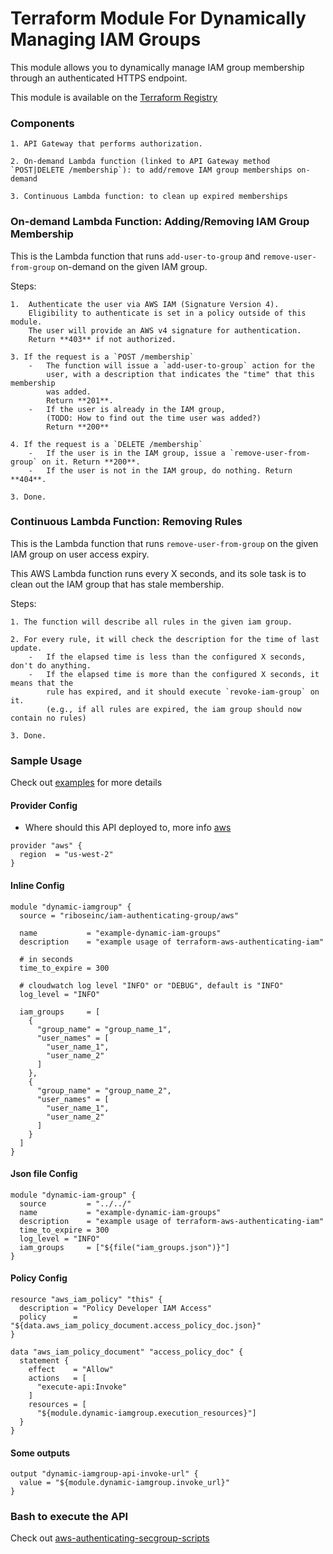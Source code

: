 # Terraform Module For Dynamically Managing IAM Groups

This module allows you to dynamically manage IAM group membership through an authenticated HTTPS endpoint.

This module is available on the [Terraform Registry](https://registry.terraform.io/modules/riboseinc/iam-authenticating-group)

### Components

    1. API Gateway that performs authorization.

    2. On-demand Lambda function (linked to API Gateway method `POST|DELETE /membership`): to add/remove IAM group memberships on-demand

    3. Continuous Lambda function: to clean up expired memberships


### On-demand Lambda Function: Adding/Removing IAM Group Membership

This is the Lambda function that runs `add-user-to-group` and
`remove-user-from-group` on-demand on the given IAM group.

Steps:

    1.  Authenticate the user via AWS IAM (Signature Version 4).
        Eligibility to authenticate is set in a policy outside of this module.
        The user will provide an AWS v4 signature for authentication.
        Return **403** if not authorized.

    3. If the request is a `POST /membership`
        -   The function will issue a `add-user-to-group` action for the
            user, with a description that indicates the "time" that this membership
            was added.
            Return **201**.
        -   If the user is already in the IAM group,
            (TODO: How to find out the time user was added?)
            Return **200**

    4. If the request is a `DELETE /membership`
        -   If the user is in the IAM group, issue a `remove-user-from-group` on it. Return **200**.
        -   If the user is not in the IAM group, do nothing. Return **404**.

    3. Done.

### Continuous Lambda Function: Removing Rules

This is the Lambda function that runs `remove-user-from-group` on the
given IAM group on user access expiry.

This AWS Lambda function runs every X seconds, and its sole task is to clean
out the IAM group that has stale membership.

Steps:

    1. The function will describe all rules in the given iam group.

    2. For every rule, it will check the description for the time of last update.
        -   If the elapsed time is less than the configured X seconds, don't do anything.
        -   If the elapsed time is more than the configured X seconds, it means that the
            rule has expired, and it should execute `revoke-iam-group` on it.
            (e.g., if all rules are expired, the iam group should now contain no rules)

    3. Done.


### Sample Usage

Check out [examples](https://github.com/riboseinc/terraform-aws-iam-authenticating-group/tree/master/examples) for more details


#### Provider Config

- Where should this API deployed to, more info [aws](https://www.terraform.io/docs/providers/aws)

```hcl-terraform
provider "aws" {
  region  = "us-west-2"
}
```


#### Inline Config

```hcl-terraform
module "dynamic-iamgroup" {
  source = "riboseinc/iam-authenticating-group/aws"

  name           = "example-dynamic-iam-groups"
  description    = "example usage of terraform-aws-authenticating-iam"
  
  # in seconds
  time_to_expire = 300
  
  # cloudwatch log level "INFO" or "DEBUG", default is "INFO"
  log_level = "INFO" 
  
  iam_groups     = [
    {
      "group_name" = "group_name_1",
      "user_names" = [
        "user_name_1",
        "user_name_2"
      ]
    },
    {
      "group_name" = "group_name_2",
      "user_names" = [
        "user_name_1",
        "user_name_2"
      ]
    }
  ]
}
```

#### Json file Config
```hcl-terraform
module "dynamic-iam-group" {
  source         = "../../"
  name           = "example-dynamic-iam-groups"
  description    = "example usage of terraform-aws-authenticating-iam"
  time_to_expire = 300
  log_level = "INFO"
  iam_groups     = ["${file("iam_groups.json")}"]
}
```

#### Policy Config

```hcl-terraform
resource "aws_iam_policy" "this" {
  description = "Policy Developer IAM Access"
  policy      = "${data.aws_iam_policy_document.access_policy_doc.json}"
}

data "aws_iam_policy_document" "access_policy_doc" {
  statement {
    effect    = "Allow"
    actions   = [
      "execute-api:Invoke"
    ]
    resources = [
      "${module.dynamic-iamgroup.execution_resources}"]
  }
}
```


#### Some outputs
```hcl-terraform
output "dynamic-iamgroup-api-invoke-url" {
  value = "${module.dynamic-iamgroup.invoke_url}"
}
```

### Bash to execute the API

Check out [aws-authenticating-secgroup-scripts](https://github.com/riboseinc/aws-iam-authenticating-group-scripts)

